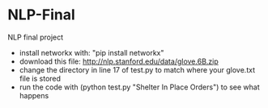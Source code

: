 # NLP-Final
NLP final project

- install networkx with: "pip install networkx"
- download this file: http://nlp.stanford.edu/data/glove.6B.zip
- change the directory in line 17 of test.py to match where your glove.txt file is stored
- run the code with (python test.py "Shelter In Place Orders") to see what happens
